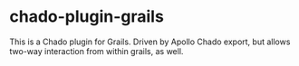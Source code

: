 # chado-plugin-grails
This is a Chado plugin for Grails.  Driven by Apollo Chado export, but allows two-way interaction from within grails, as well.
